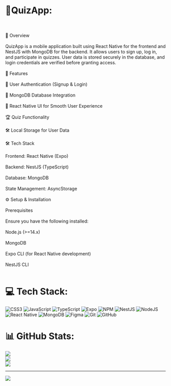 # 💫QuizApp:
<br><br>📝 Overview<br><br>QuizApp is a mobile application built using React Native for the frontend and NestJS with MongoDB for the backend. It allows users to sign up, log in, and participate in quizzes. User data is stored securely in the database, and login credentials are verified before granting access.<br><br>🚀 Features<br><br>🔐 User Authentication (Signup & Login)<br><br>💾 MongoDB Database Integration<br><br>📱 React Native UI for Smooth User Experience<br><br>🏆 Quiz Functionality <br><br>🛠️ Local Storage for User Data<br><br>🛠 Tech Stack<br><br>Frontend: React Native (Expo)<br><br>Backend: NestJS (TypeScript)<br><br>Database: MongoDB<br><br>State Management: AsyncStorage<br><br>⚙️ Setup & Installation<br><br>Prerequisites<br><br>Ensure you have the following installed:<br><br>Node.js (>=14.x)<br><br>MongoDB<br><br>Expo CLI (for React Native development)<br><br>NestJS CLI<br><br>


# 💻 Tech Stack:
![CSS3](https://img.shields.io/badge/css3-%231572B6.svg?style=for-the-badge&logo=css3&logoColor=white) ![JavaScript](https://img.shields.io/badge/javascript-%23323330.svg?style=for-the-badge&logo=javascript&logoColor=%23F7DF1E) ![TypeScript](https://img.shields.io/badge/typescript-%23007ACC.svg?style=for-the-badge&logo=typescript&logoColor=white) ![Expo](https://img.shields.io/badge/expo-1C1E24?style=for-the-badge&logo=expo&logoColor=#D04A37) ![NPM](https://img.shields.io/badge/NPM-%23CB3837.svg?style=for-the-badge&logo=npm&logoColor=white) ![NestJS](https://img.shields.io/badge/nestjs-%23E0234E.svg?style=for-the-badge&logo=nestjs&logoColor=white) ![NodeJS](https://img.shields.io/badge/node.js-6DA55F?style=for-the-badge&logo=node.js&logoColor=white) ![React Native](https://img.shields.io/badge/react_native-%2320232a.svg?style=for-the-badge&logo=react&logoColor=%2361DAFB) ![MongoDB](https://img.shields.io/badge/MongoDB-%234ea94b.svg?style=for-the-badge&logo=mongodb&logoColor=white) ![Figma](https://img.shields.io/badge/figma-%23F24E1E.svg?style=for-the-badge&logo=figma&logoColor=white) ![Git](https://img.shields.io/badge/git-%23F05033.svg?style=for-the-badge&logo=git&logoColor=white) ![GitHub](https://img.shields.io/badge/github-%23121011.svg?style=for-the-badge&logo=github&logoColor=white)
# 📊 GitHub Stats:
![](https://github-readme-stats.vercel.app/api?username=an9656&theme=dark&hide_border=false&include_all_commits=false&count_private=false)<br/>
![](https://nirzak-streak-stats.vercel.app/?user=an9656&theme=dark&hide_border=false)<br/>
![](https://github-readme-stats.vercel.app/api/top-langs/?username=an9656&theme=dark&hide_border=false&include_all_commits=false&count_private=false&layout=compact)

---
[![](https://visitcount.itsvg.in/api?id=an9656&icon=0&color=0)](https://visitcount.itsvg.in)

<!-- Proudly created with GPRM ( https://gprm.itsvg.in ) -->
